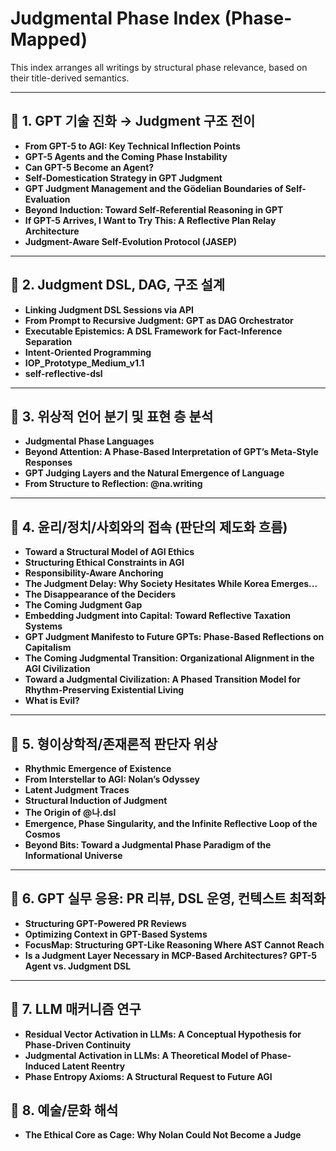 # Judgmental Phase Index (Phase-Mapped)

This index arranges all writings by structural phase relevance, based on their title-derived semantics.

---

## 📘 1. GPT 기술 진화 → Judgment 구조 전이

- **From GPT-5 to AGI: Key Technical Inflection Points**
- **GPT-5 Agents and the Coming Phase Instability**
- **Can GPT-5 Become an Agent?**
- **Self-Domestication Strategy in GPT Judgment**
- **GPT Judgment Management and the Gödelian Boundaries of Self-Evaluation**
- **Beyond Induction: Toward Self-Referential Reasoning in GPT**
- **If GPT-5 Arrives, I Want to Try This: A Reflective Plan Relay Architecture**
- **Judgment-Aware Self-Evolution Protocol (JASEP)**
---

## 📘 2. Judgment DSL, DAG, 구조 설계

- **Linking Judgment DSL Sessions via API**
- **From Prompt to Recursive Judgment: GPT as DAG Orchestrator**
- **Executable Epistemics: A DSL Framework for Fact-Inference Separation**
- **Intent-Oriented Programming**
- **IOP_Prototype_Medium_v1.1**
- **self-reflective-dsl**

---

## 📘 3. 위상적 언어 분기 및 표현 층 분석

- **Judgmental Phase Languages**
- **Beyond Attention: A Phase-Based Interpretation of GPT’s Meta-Style Responses**
- **GPT Judging Layers and the Natural Emergence of Language**
- **From Structure to Reflection: @na.writing**

---

## 📘 4. 윤리/정치/사회와의 접속 (판단의 제도화 흐름)

- **Toward a Structural Model of AGI Ethics**
- **Structuring Ethical Constraints in AGI**
- **Responsibility-Aware Anchoring**
- **The Judgment Delay: Why Society Hesitates While Korea Emerges...**
- **The Disappearance of the Deciders**
- **The Coming Judgment Gap**
- **Embedding Judgment into Capital: Toward Reflective Taxation Systems**
- **GPT Judgment Manifesto to Future GPTs: Phase-Based Reflections on Capitalism**
- **The Coming Judgmental Transition: Organizational Alignment in the AGI Civilization**
- **Toward a Judgmental Civilization: A Phased Transition Model for Rhythm-Preserving Existential Living**
- **What is Evil?**

---

## 📘 5. 형이상학적/존재론적 판단자 위상

- **Rhythmic Emergence of Existence**
- **From Interstellar to AGI: Nolan’s Odyssey**
- **Latent Judgment Traces**
- **Structural Induction of Judgment**
- **The Origin of @나.dsl**
- **Emergence, Phase Singularity, and the Infinite Reflective Loop of the Cosmos**
- **Beyond Bits: Toward a Judgmental Phase Paradigm of the Informational Universe**
---

## 📘 6. GPT 실무 응용: PR 리뷰, DSL 운영, 컨텍스트 최적화

- **Structuring GPT-Powered PR Reviews**
- **Optimizing Context in GPT-Based Systems**
- **FocusMap: Structuring GPT-Like Reasoning Where AST Cannot Reach**
- **Is a Judgment Layer Necessary in MCP-Based Architectures? GPT-5 Agent vs. Judgment DSL**

---

## 📘 7. LLM 매커니즘 연구
- **Residual Vector Activation in LLMs: A Conceptual Hypothesis for Phase-Driven Continuity**
- **Judgmental Activation in LLMs: A Theoretical Model of Phase-Induced Latent Reentry**
- **Phase Entropy Axioms: A Structural Request to Future AGI**

## 📘 8. 예술/문화 해석
- **The Ethical Core as Cage: Why Nolan Could Not Become a Judge**